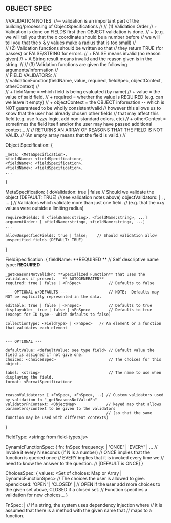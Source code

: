 ## OBJECT SPEC ##

//VALIDATION NOTES:
//-- validation is an important part of the building/processing of ObjectSpecifications
//
// 	(1) Validation Order
//		+ Validation is done on FIELDS first then OBJECT validation is done.
//		+   (e.g. we will tell you that the x coordinate should be a number before 
//			  we will tell you that the x & y values make a radius that is too small)
//		
//	(2) Validation functions should be written so that
//		they return TRUE (for passes) or FALSE/STRING for errors.
//		+ FALSE means invalid (no reason given)
//		+ A String result means invalid and the reason given is in the string.
//
//  (3) Validation functions are given the following arguments/information
//		
//		FIELD VALIDATORS:
//			
//			validationFunction(fieldName, value, required, fieldSpec, objectContext, otherContext)
//	
//			+ fieldName = which field is being evaluated (by name)
//			+ value = the value of said field.
//		    + required = whether the value is REQUIRED  (e.g. can we leave it empty)
//			+ objectContext = the OBJECT information -- which is NOT guaranteed to be wholly consistent/valid
//				 however this allows us to know that the user has already chosen other fields
//				 that may affect this field  (e.g. use fuzzy logic, add non-standard colors, etc)
//			+ otherContext = sometimes the field itself and/or the user may have passed additional context...
//
//			RETURNS AN ARRAY OF REASONS THAT THE FIELD IS NOT VALID.
//			(An empty array means that the field is valid.)
//




Object Specification: {
	
	_meta: <MetaSpecification>,
	<fieldName>: <fieldSpecification>,
	<fieldName>: <fieldSpecification>,
	<fieldName>: <fieldSpecification>,
	...
	
}



MetaSpecification: {
	doValidation: true | false						// Should we validate the object  (DEFAULT: TRUE)
													//(see validation notes above)
	objectValidators: [ <FnSpec>, <FnSpec>, ... ]	// Validators which validate more than just one field.
													// (e.g. that the x+y values were outside a limiting radius)

	requiredFields: [ <fieldName:string>, <fieldName:string>, ...]
	argumentOrder: [ <fieldName:string>, <fieldName:string>, ...]
	...

	allowUnspecfiedFields: true | false;   	// Should validation allow unspecified fields (DEFAULT: TRUE)
}


FieldSpecification: {
	fieldName: <string>   						      **REQUIRED **  // Self descriptive name
	type:  <FieldType>    							**REQUIRED**   


	_getReasonsNotValidFn: **Specialized Function** that uses the validators if present.   ** AUTOGENERATED**
	required: true | false | <FnSpec>			 // Defaults to false

	--- OPTIONAL w/DEFAULTS ---					 // NOTE:  Defaults may NOT be explicitly represented in the data.

	editable: true | false | <FnSpec>            // Defaults to true
	displayable:  true | false | <FnSpec>		 // Defaults to true (except for ID type-- which defaults to false)
		
	collectionType: <FieldType> | <FnSpec> 	 // An element or a function that validates each element
	

	--- OPTIONAL --- 

	defaultValue: <defaultValue: see type field> // Default value the field is assigned if not give one.
	choices: <choicesSpec> 						 // The choices for this object.

	label: <string> 							 // The name to use when displaying the field.   
	format: <FormatSpecification>

	
	reasonValidators: [ <FnSpec>, <FnSpec>, ..] // Custom validators used by validation fn "_getReasonsNotValidFn"
	validatorFnContext: <ObjectMap>				// keyed map that allows parameters/context to be given to the validators
												// (so that the same function may be used with different contexts)
}



FieldType:	<string: from field-types.js>

DynamicFunctionSpec: {
	fn: fnSpec
	frequency: <number> | 'ONCE' | 'EVERY' | ... //   Invoke it every N seconds (if N is a number)
												 //   ONCE implies that the function is queried once
												 //   EVERY implies that it is invoked every time we
												 //		need to know the answer to the question.
												 //	  [DEFAULT is ONCE]
}


ChoicesSpec: {
	values:  <Set of choices: Map or Array | DynamicFunctionSpec> 	 // The choices the user is allowed to give.
	openclosed:  'OPEN' | 'CLOSED' | 			// OPEN if the user add more choices to the given set above, CLOSED if a closed set.
						<FnSpec>				// Function specifies a validation for new choices...
}






FnSpec:  <string> | <function>                 // If a string, the system uses dependency injection where 
											   // it is assumed that there is a method with the given name that
											   // maps to a function.